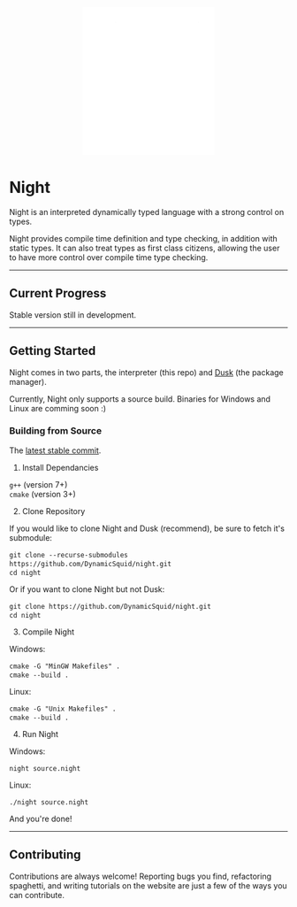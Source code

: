 <p align="center">
  <img src="https://github.com/DynamicSquid/night/blob/master/docs/media/night-logo-black.png"/>
</p>

# Night

Night is an interpreted dynamically typed language with a strong control on types.

Night provides compile time definition and type checking, in addition with static types. It can also treat types as first class citizens, allowing the user to have more control over compile time type checking.

---

## Current Progress

Stable version still in development.

---

## Getting Started

Night comes in two parts, the interpreter (this repo) and [Dusk](https://github.com/firefish111/dusk) (the package manager).

Currently, Night only supports a source build. Binaries for Windows and Linux are comming soon :)

### Building from Source

The [latest stable commit](https://github.com/DynamicSquid/night/tree/8079fa9e05499b97d60b8777a6aeb733c23dffb3).

1. Install Dependancies

`g++` (version 7+)<br>
`cmake` (version 3+)

2. Clone Repository

If you would like to clone Night and Dusk (recommend), be sure to fetch it's submodule:

```
git clone --recurse-submodules https://github.com/DynamicSquid/night.git
cd night
```

Or if you want to clone Night but not Dusk:

```
git clone https://github.com/DynamicSquid/night.git
cd night
```

3. Compile Night

Windows:

```
cmake -G "MinGW Makefiles" .
cmake --build .
```

Linux:

```
cmake -G "Unix Makefiles" .
cmake --build .
```

4. Run Night

Windows:

```
night source.night
```

Linux:

```
./night source.night
```

And you're done!

---

## Contributing

Contributions are always welcome! Reporting bugs you find, refactoring spaghetti, and writing tutorials on the website are just a few of the ways you can contribute.
